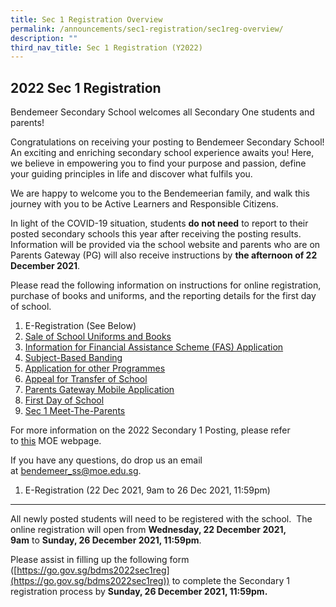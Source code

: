 ```yaml
---
title: Sec 1 Registration Overview
permalink: /announcements/sec1-registration/sec1reg-overview/
description: ""
third_nav_title: Sec 1 Registration (Y2022)
---
```

## 2022 Sec 1 Registration


Bendemeer Secondary School welcomes all Secondary One students and parents!

  

Congratulations on receiving your posting to Bendemeer Secondary School! An exciting and enriching secondary school experience awaits you! Here, we believe in empowering you to find your purpose and passion, define your guiding principles in life and discover what fulfils you.

  

We are happy to welcome you to the Bendemeerian family, and walk this journey with you to be Active Learners and Responsible Citizens.

  

In light of the COVID-19 situation, students **do not need** to report to their posted secondary schools this year after receiving the posting results. Information will be provided via the school website and parents who are on Parents Gateway (PG) will also receive instructions by **the afternoon of 22 December 2021**. 

  

Please read the following information on instructions for online registration, purchase of books and uniforms, and the reporting details for the first day of school. 

  

1.  E-Registration (See Below)
2.  [Sale of School Uniforms and Books](https://bendemeersec.moe.edu.sg/useful-links/2022-sec-1-registration/sale-of-uniform-and-books)
3.  [Information for Financial Assistance Scheme (FAS) Application](https://bendemeersec.moe.edu.sg/useful-links/2022-sec-1-registration/moe-financial-assistance-scheme)
4.  [Subject-Based Banding](https://bendemeersec.moe.edu.sg/useful-links/2022-sec-1-registration/subject-based-banding)
5.  [Application for other Programmes](https://bendemeersec.moe.edu.sg/useful-links/2022-sec-1-registration/application-for-other-programmes)
6.  [Appeal for Transfer of School](https://bendemeersec.moe.edu.sg/useful-links/2022-sec-1-registration/appeal-for-transfer-of-school)
7.  [Parents Gateway Mobile Application](https://bendemeersec.moe.edu.sg/useful-links/2022-sec-1-registration/parents-gateway-mobile-application)
8.  [First Day of School](https://bendemeersec.moe.edu.sg/useful-links/2022-sec-1-registration/first-day-of-school)
9.  [Sec 1 Meet-The-Parents](https://bendemeersec.moe.edu.sg/useful-links/2022-sec-1-registration/sec-1-meet-the-parents)

  

For more information on the 2022 Secondary 1 Posting, please refer to [this](https://www.moe.gov.sg/secondary/s1-posting) MOE webpage.

If you have any questions, do drop us an email at [bendemeer\_ss@moe.edu.sg](mailto:bendemeer_ss@moe.edu.sg).

  

  

  

1) E-Registration (22 Dec 2021, 9am to 26 Dec 2021, 11:59pm)
------------------------------------------------------------

  

All newly posted students will need to be registered with the school.  The online registration will open from **Wednesday, 22 December 2021, 9am** to **Sunday, 26 December 2021, 11:59pm**.

  

Please assist in filling up the following form ([https://go.gov.sg/bdms2022sec1reg](https://go.gov.sg/bdms2022sec1reg)) to complete the Secondary 1 registration process by **Sunday, 26 December 2021, 11:59pm.**